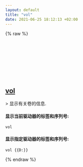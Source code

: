 ```yaml
---
layout: default
title: "vol"
date: 2021-06-25 18:12:13 +02:00
---
```

{% raw %}
<h2 id="vol">
  <a href="/zh/windows/vol.html">vol</a> <a href="#vol"><svg class="icon">
    <use href="/assets/images/unicode_sprite.svg#link" />
  </svg></a>
</h2>
> 显示有关卷的信息.

#### 显示当前驱动器的标签和序列号:
```shell
vol
```
#### 显示指定驱动器的标签和序列号:
```shell
vol {{D:}}
```
{% endraw %}